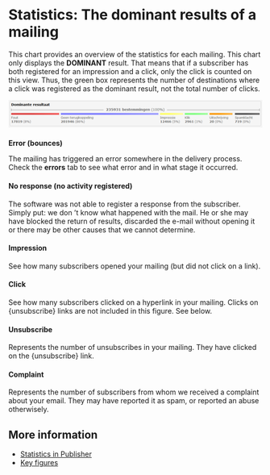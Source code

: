 # Statistics: The dominant results of a mailing

This chart provides an overview of the statistics for each mailing. This
chart only displays the **DOMINANT** result. That means that if a
subscriber has both registered for an impression and a click, only the
click is counted on this view. Thus, the green box represents the number
of destinations where a click was registered as the dominant result, not
the total number of clicks.

![](../images/sjabloon_clip_image001.png)

####
**Error (bounces)**

The mailing has triggered an error somewhere in the delivery process.
Check the **errors** tab to see what error and in what stage it
occurred.

#### **No response** (no activity registered)

The software was not able to register a response from the subscriber.
Simply put: we don ’t know what happened with the mail. He or she may
have blocked the return of results, discarded the e-mail without opening
it or there may be other causes that we cannot determine.

#### **Impression**

See how many subscribers opened your mailing (but did not click on a
link).

#### **Click**

See how many subscribers clicked on a hyperlink in your mailing. Clicks
on {unsubscribe} links are not included in this figure. See below.

#### **Unsubscribe**

Represents the number of unsubscribes in your mailing. They have clicked
on the {unsubscribe} link.

#### **Complaint**

Represents the number of subscribers from whom we received a complaint
about your email. They may have reported it as spam, or reported an
abuse otherwisely.

## More information

* [Statistics in Publisher](./statistics)
* [Key figures](./statistics-key-figures)
